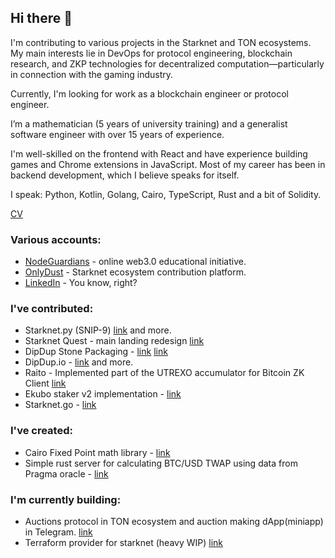 ## Hi there 👋

I'm contributing to various projects in the Starknet and TON ecosystems. My main interests lie in DevOps for protocol engineering, blockchain research, and ZKP technologies for decentralized computation—particularly in connection with the gaming industry.

Currently, I'm looking for work as a blockchain engineer or protocol engineer.

I’m a mathematician (5 years of university training) and a generalist software engineer with over 15 years of experience.

I'm well-skilled on the frontend with React and have experience building games and Chrome extensions in JavaScript. Most of my career has been in backend development, which I believe speaks for itself.

I speak: Python, Kotlin, Golang, Cairo, TypeScript, Rust and a bit of Solidity.

[CV](./CVIliaBatii.pdf)

### Various accounts:
- [NodeGuardians](https://nodeguardians.io/character/baitcode) - online web3.0 educational initiative.
- [OnlyDust](https://app.onlydust.com/u/baitcode) - Starknet ecosystem contribution platform.
- [LinkedIn](https://www.linkedin.com/in/batiyiv) - You know, right?

### I've contributed:
- Starknet.py (SNIP-9) [link](https://github.com/software-mansion/starknet.py/pull/1530) and more.
- Starknet Quest - main landing redesign [link](https://github.com/software-mansion/starknet.py/pull/1530)
- DipDup Stone Packaging - [link](https://github.com/dipdup-io/stone-packaging/pull/66) [link](https://github.com/dipdup-io/stone-packaging/pull/85)
- DipDup.io - [link](https://github.com/dipdup-io/dipdup/pull/1202) and more.
- Raito - Implemented part of the UTREXO accumulator for Bitcoin ZK Client [link](https://github.com/keep-starknet-strange/raito/pull/283) 
- Ekubo staker v2 implementation - [link](https://github.com/EkuboProtocol/governance/pull/67)
- Starknet.go - [link](https://github.com/NethermindEth/starknet.go/issues/655)

### I've created:
- Cairo Fixed Point math library - [link](https://github.com/baitcode/cairo-fixed-point-arithmetic)
- Simple rust server for calculating BTC/USD TWAP using data from Pragma oracle - [link](https://github.com/baitcode/twapper)

### I'm currently building:
- Auctions protocol in TON ecosystem and auction making dApp(miniapp) in Telegram. [link](https://ton-auctions.github.io/)
- Terraform provider for starknet (heavy WIP) [link](https://github.com/starknet-devops/terraform-provider-starknet)

<!--
**baitcode/baitcode** is a ✨ _special_ ✨ repository because its `README.md` (this file) appears on your GitHub profile.

Here are some ideas to get you started:

- 🔭 I’m currently working on ...
- 🌱 I’m currently learning ...
- 👯 I’m looking to collaborate on ...
- 🤔 I’m looking for help with ...
- 💬 Ask me about ...
- 📫 How to reach me: ...
- 😄 Pronouns: ...
- ⚡ Fun fact: ...
-->
